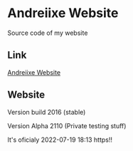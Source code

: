 # Andreiixe Website
Source code of my website

## Link
[Andreiixe Website](https://andreiixe.rf.gd/?i=1)

## Website
Version build 2016 (stable)

Version Alpha 2110 (Private testing stuff)


It's oficialy 2022-07-19 18:13 https!! 
